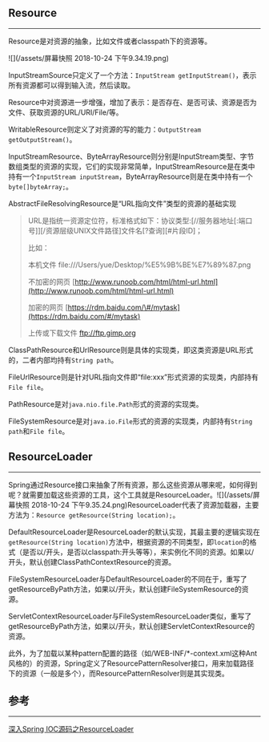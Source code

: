 ## Resource

---

Resource是对资源的抽象，比如文件或者classpath下的资源等。

![](/assets/屏幕快照 2018-10-24 下午9.34.19.png)

InputStreamSource只定义了一个方法：`InputStream getInputStream()`，表示所有资源都可以得到输入流，然后读取。

Resource中对资源进一步增强，增加了表示：是否存在、是否可读、资源是否为文件、获取资源的URL/URI/File/等。

WritableResource则定义了对资源的写的能力：`OutputStream getOutputStream()`。

InputStreamResource、ByteArrayResource则分别是InputStream类型、字节数组类型的资源的实现，它们的实现非常简单，InputStreamResource是在类中持有一个`InputStream inputStream`，ByteArrayResource则是在类中持有一个`byte[]byteArray;`。

AbstractFileResolvingResource是“URL指向文件”类型的资源的基础实现

> URL是指统一资源定位符，标准格式如下：协议类型:\[//服务器地址\[:端口号\]\]\[/资源层级UNIX文件路径\]文件名\[?查询\]\[\#片段ID\]；
>
> 比如：
>
> 本机文件  file:///Users/yue/Desktop/%E5%9B%BE%E7%89%87.png
>
> 不加密的网页  [http://www.runoob.com/html/html-url.html](http://www.runoob.com/html/html-url.html)
>
> 加密的网页  [https://rdm.baidu.com/\#/mytask](https://rdm.baidu.com/#/mytask)
>
> 上传或下载文件  ftp://ftp.gimp.org

ClassPathResource和UrlResource则是具体的实现类，即这类资源是URL形式的，二者内部均持有`String path`。

FileUrlResource则是针对URL指向文件即“file:xxx”形式资源的实现类，内部持有`File file`。

PathResource是对`java.nio.file.Path`形式的资源的实现类。

FileSystemResource是对`java.io.File`形式的资源的实现类，内部持有`String path`和`File file`。

## ResourceLoader

---

Spring通过 Resource接口来抽象了所有资源，那么这些资源从哪来呢，如何得到呢？就需要加载这些资源的工具，这个工具就是ResourceLoader。![](/assets/屏幕快照 2018-10-24 下午9.35.24.png)ResourceLoader代表了资源加载器，主要方法为：`Resource getResource(String location);`。

DefaultResourceLoader是ResourceLoader的默认实现，其最主要的逻辑实现在`getResource(String location)`方法中，根据资源的不同类型，即`location`的格式（是否以/开头，是否以classpath:开头等等），来实例化不同的资源。如果以/开头，默认创建ClassPathContextResource的资源。

FileSystemResourceLoader与DefaultResourceLoader的不同在于，重写了getResourceByPath方法，如果以/开头，默认创建FileSystemResource的资源。

ServletContextResourceLoader与FileSystemResourceLoader类似，重写了getResourceByPath方法，如果以/开头，默认创建ServletContextResource的资源。

此外，为了加载以某种pattern配置的路径（如/WEB-INF/\*-context.xml这种Ant风格的）的资源，Spring定义了ResourcePatternResolver接口，用来加载路径下的资源（一般是多个），而ResourcePatternResolver则是其实现类。

## 参考

---

[深入Spring IOC源码之ResourceLoader](http://www.blogjava.net/DLevin/archive/2012/12/01/392337.html)

